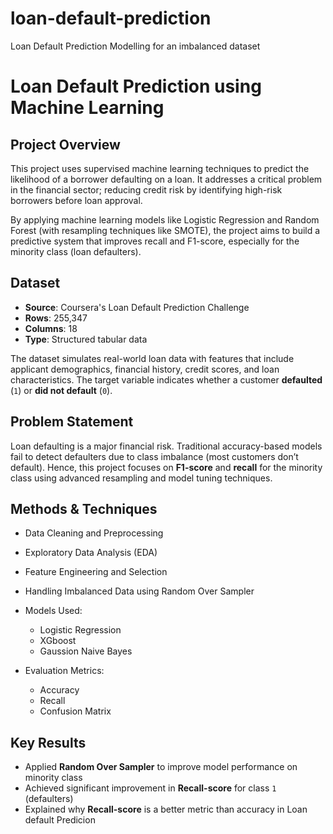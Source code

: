 # loan-default-prediction
Loan Default Prediction Modelling for an imbalanced dataset
# Loan Default Prediction using Machine Learning

## Project Overview

This project uses supervised machine learning techniques to predict the likelihood of a borrower defaulting on a loan. 
It addresses a critical problem in the financial sector; reducing credit risk by identifying high-risk borrowers before loan approval.

By applying machine learning models like Logistic Regression and Random Forest (with resampling techniques like SMOTE), the project aims to build a predictive system that improves recall and F1-score, especially for the minority class (loan defaulters).


## Dataset

- **Source**: Coursera's Loan Default Prediction Challenge
- **Rows**: 255,347  
- **Columns**: 18  
- **Type**: Structured tabular data

The dataset simulates real-world loan data with features that include applicant demographics, financial history, credit scores, and loan characteristics. The target variable indicates whether a customer **defaulted** (`1`) or **did not default** (`0`).


## Problem Statement

Loan defaulting is a major financial risk. Traditional accuracy-based models fail to detect defaulters due to class imbalance (most customers don’t default). Hence, this project focuses on **F1-score** and **recall** for the minority class using advanced resampling and model tuning techniques.


##  Methods & Techniques

- Data Cleaning and Preprocessing
- Exploratory Data Analysis (EDA)
- Feature Engineering and Selection
- Handling Imbalanced Data using Random Over Sampler

- Models Used:
  - Logistic Regression
  - XGboost
  - Gaussion Naive Bayes

- Evaluation Metrics:
  - Accuracy
  - Recall
  - Confusion Matrix


##  Key Results

- Applied **Random Over Sampler** to improve model performance on minority class
- Achieved significant improvement in **Recall-score** for class `1` (defaulters)
- Explained why **Recall-score** is a better metric than accuracy in Loan default Predicion
